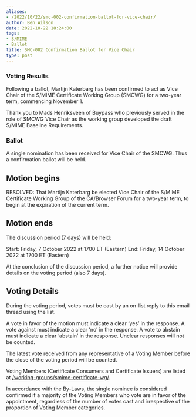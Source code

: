 ```yaml
---
aliases:
- /2022/10/22/smc-002-confirmation-ballot-for-vice-chair/
author: Ben Wilson
date: 2022-10-22 18:24:00
tags:
- S/MIME
- Ballot
title: SMC-002 Confirmation Ballot for Vice Chair
type: post
---
```


### Voting Results

Following a ballot, Martijn Katerbarg has been confirmed to act as Vice Chair of the S/MIME Certificate Working Group (SMCWG) for a two-year term, commencing November 1.

Thank you to Mads Henriksveen of Buypass who previously served in the role of SMCWG Vice Chair as the working group developed the draft S/MIME Baseline Requirements.

### Ballot

A single nomination has been received for Vice Chair of the SMCWG. Thus a confirmation ballot will be held.

## Motion begins

RESOLVED: That Martijn Katerbarg be elected Vice Chair of the S/MIME Certificate Working Group of the CA/Browser Forum for a two-year term, to begin at the expiration of the current term.

## Motion ends

The discussion period (7 days) will be held:

Start: Friday, 7 October 2022 at 1700 ET (Eastern)
End: Friday, 14 October 2022 at 1700 ET (Eastern)

At the conclusion of the discussion period, a further notice will provide details on the voting period (also 7 days).

## Voting Details

During the voting period, votes must be cast by an on-list reply to this email thread using the list.

A vote in favor of the motion must indicate a clear ‘yes’ in the response. A vote against must indicate a clear ‘no’ in the response. A vote to abstain must indicate a clear ‘abstain’ in the response. Unclear responses will not be counted.

The latest vote received from any representative of a Voting Member before the close of the voting period will be counted.

Voting Members (Certificate Consumers and Certificate Issuers) are listed at [/working-groups/smime-certificate-wg/](/working-groups/smime-certificate-wg/).

In accordance with the By-Laws, the single nominee is considered confirmed if a majority of the Voting Members who vote are in favor of the appointment, regardless of the number of votes cast and irrespective of the proportion of Voting Member categories.